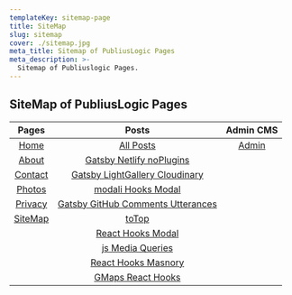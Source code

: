 ```yaml
---
templateKey: sitemap-page
title: SiteMap
slug: sitemap
cover: ./sitemap.jpg
meta_title: Sitemap of PubliusLogic Pages
meta_description: >-
  Sitemap of Publiuslogic Pages.
---
```


## SiteMap of PubliusLogic Pages

|  Pages | Posts  | Admin CMS  |
|:-:|:--------------------------:|:-:|
| [Home](https://publiuslogic.com/)  | [All Posts](https://publiuslogic.com/blog)  | [Admin](/admin/#/collections/pages)  |
| [About](https://publiuslogic.com/about)  | [Gatsby Netlify noPlugins](https://publiuslogic.com//blog/gatsby-netlify-no-plugins/)  |   |
| [Contact](https://publiuslogic.com/contact)  | [Gatsby LightGallery Cloudinary](https://publiuslogic.com//blog/gatsby-lightgallery-cloudinary/)  |   |
| [Photos](https://publiuslogic.com/photos) | [modali Hooks Modal](https://publiuslogic.com/blog/modali-hooks-modal/)  |   |
| [Privacy](https://publiuslogic.com/privacy) | [Gatsby GitHub Comments Utterances](https://publiuslogic.com/blog/gatsby-github-comments-utterances/)  |   |
| [SiteMap](https://publiuslogic.com/sitemap)  | [toTop](https://publiuslogic.com/blog/gatsby-react-scroll-toTop/)  |   |
|   | [React Hooks Modal](https://publiuslogic.com/blog/react-hooks-modal/)  |   |
|   | [js Media Queries](https://publiuslogic.com/blog/js-media-queries/)  |   |
|   | [React Hooks Masnory](https://publiuslogic.com/blog/react-hooks-masonry/)  |   |
|   | [GMaps React Hooks](https://publiuslogic.com/blog/google-maps+react-hooks)  |   |
